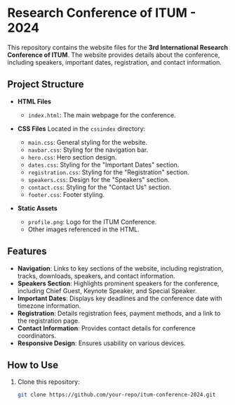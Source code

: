 # Research Conference of ITUM - 2024

This repository contains the website files for the **3rd International Research Conference of ITUM**. The website provides details about the conference, including speakers, important dates, registration, and contact information.

## Project Structure

- **HTML Files**
  - `index.html`: The main webpage for the conference.

- **CSS Files**
  Located in the `cssindex` directory:
  - `main.css`: General styling for the website.
  - `navbar.css`: Styling for the navigation bar.
  - `hero.css`: Hero section design.
  - `dates.css`: Styling for the "Important Dates" section.
  - `registration.css`: Styling for the "Registration" section.
  - `speakers.css`: Design for the "Speakers" section.
  - `contact.css`: Styling for the "Contact Us" section.
  - `footer.css`: Footer styling.

- **Static Assets**
  - `profile.png`: Logo for the ITUM Conference.
  - Other images referenced in the HTML.

## Features

- **Navigation**: Links to key sections of the website, including registration, tracks, downloads, speakers, and contact information.
- **Speakers Section**: Highlights prominent speakers for the conference, including Chief Guest, Keynote Speaker, and Special Speaker.
- **Important Dates**: Displays key deadlines and the conference date with timezone information.
- **Registration**: Details registration fees, payment methods, and a link to the registration page.
- **Contact Information**: Provides contact details for conference coordinators.
- **Responsive Design**: Ensures usability on various devices.

## How to Use

1. Clone this repository:
   ```bash
   git clone https://github.com/your-repo/itum-conference-2024.git
